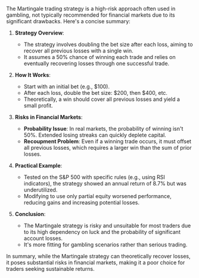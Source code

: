 The Martingale trading strategy is a high-risk approach often used in gambling, not typically recommended for financial markets due to its significant drawbacks. Here's a concise summary:

1. **Strategy Overview**: 
   - The strategy involves doubling the bet size after each loss, aiming to recover all previous losses with a single win.
   - It assumes a 50% chance of winning each trade and relies on eventually recovering losses through one successful trade.

2. **How It Works**:
   - Start with an initial bet (e.g., $100).
   - After each loss, double the bet size: $200, then $400, etc.
   - Theoretically, a win should cover all previous losses and yield a small profit.

3. **Risks in Financial Markets**:
   - **Probability Issue**: In real markets, the probability of winning isn't 50%. Extended losing streaks can quickly deplete capital.
   - **Recoupment Problem**: Even if a winning trade occurs, it must offset all previous losses, which requires a larger win than the sum of prior losses.

4. **Practical Example**:
   - Tested on the S&P 500 with specific rules (e.g., using RSI indicators), the strategy showed an annual return of 8.7% but was underutilized.
   - Modifying to use only partial equity worsened performance, reducing gains and increasing potential losses.

5. **Conclusion**:
   - The Martingale strategy is risky and unsuitable for most traders due to its high dependency on luck and the probability of significant account losses.
   - It's more fitting for gambling scenarios rather than serious trading.

In summary, while the Martingale strategy can theoretically recover losses, it poses substantial risks in financial markets, making it a poor choice for traders seeking sustainable returns.
